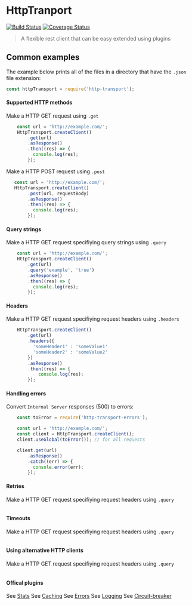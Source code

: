 # HttpTranport

[![Build Status](https://travis-ci.org/nspragg/http-transport.svg)](https://travis-ci.org/nspragg/http-transport) [![Coverage Status](https://coveralls.io/repos/github/nspragg/http-transport/badge.svg?branch=master)](https://coveralls.io/github/nspragg/http-transport?branch=master)

> A flexible rest client that can be easy extended using plugins

## Common examples

The example below prints all of the files in a directory that have the `.json` file extension:

```js
const httpTransport = require('http-transport');


```

#### Supported HTTP methods

Make a HTTP GET request using `.get`

```js
    const url = 'http://example.com/';
    HttpTransport.createClient()
        .get(url)
        .asResponse()
        .then((res) => {
          console.log(res);
        });
```

Make a HTTP POST request using `.post`

```js
   const url = 'http://example.com/';
   HttpTransport.createClient()
        .post(url, requestBody)
        .asResponse()
        .then((res) => {
          console.log(res);
        });
```

#### Query strings

Make a HTTP GET request specifiying query strings using `.query`

```js
    const url = 'http://example.com/';
    HttpTransport.createClient()
        .get(url)
        .query('example', 'true')
        .asResponse()
        .then((res) => {
          console.log(res);
        });
```

#### Headers

Make a HTTP GET request specifiying request headers using `.headers`

```js
    HttpTransport.createClient()
        .get(url)
        .headers({
          'someHeader1' : 'someValue1'
          'someHeader2' : 'someValue2'
        })
        .asResponse()
        .then((res) => {
            console.log(res);
        });
```

#### Handling errors

Convert `Internal Server` responses (500) to errors:

```js
    const toError = require('http-transport-errors');

    const url = 'http://example.com/';
    const client = HttpTransport.createClient();
    client.useGlobal(toError()); // for all requests

    client.get(url)
        .asResponse()
        .catch((err) => {
          console.error(err);
        });
```

#### Retries

Make a HTTP GET request specifiying request headers using `.query`

```js

```

#### Timeouts

Make a HTTP GET request specifiying request headers using `.query`

```js

```

#### Using alternative HTTP clients

Make a HTTP GET request specifiying request headers using `.query`

```js

```

#### Offical plugins
See [Stats](https://github.com/nspragg/stats)
See [Caching](https://github.com/nspragg/caching)
See [Errors](https://github.com/nspragg/errors)
See [Logging](https://github.com/nspragg/logger)
See [Circuit-breaker](https://github.com/nspragg/breaker)
